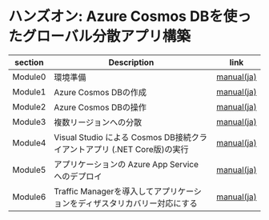 # ハンズオン: Azure Cosmos DBを使ったグローバル分散アプリ構築

|section|Description|link|
|-------------|-------------|-------------|
|Module0|環境準備|[manual(ja)](module0.md)|
|Module1|Azure Cosmos DBの作成|[manual(ja)](module1.md)|
|Module2|Azure Cosmos DBの操作|[manual(ja)](module2.md)|
|Module3|複数リージョンへの分散|[manual(ja)](module3.md)|
|Module4|Visual Studio による Cosmos DB接続クライアントアプリ (.NET Core版)の実行|[manual(ja)](module4.md)|
|Module5|アプリケーションの Azure App Service へのデプロイ|[manual(ja)](module5.md)|
|Module6|Traffic Managerを導入してアプリケーションをディザスタリカバリー対応にする|[manual(ja)](module6.md)|
